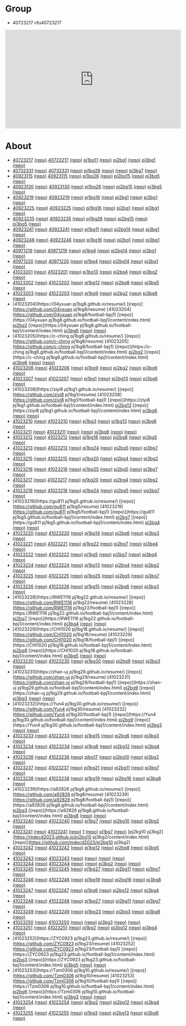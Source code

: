# Group
* 40723217 nfu40723217
<iframe width="560" height="315" allow="accelerometer; autoplay; clipboard-write; encrypted-media; gyroscope; picture-in-picture; web-share" allowfullscreen="allowfullscreen" frameborder="0" src="https://www.youtube.com/embed/Jz39RTQherg" title="YouTube video player"></iframe>

# About
* [40723217](https://nfu40723217.github.io/resume/)	[(repo)](https://github.com/nfu40723217/resume)	[40723217](https://github.com/nfu40723217/football-bpj1)	[(repo)](https://nfu40723217.github.io/football-bpj1/content/index.html)	[pj1bg11](https://mdecd2023.github.io/2b-pj1bg11/content/index.html)	[(repo)](https://nfu40723217.github.io/football-bpj1/content/index.html)	[pj2bg1](https://mdecd2023.github.io/2b2-pj2bg1/content/index.html)	[(repo)](https://github.com/mdecd2023/2b2-pj2bg1)	[pj3bg1](https://mdecd2023.github.io/pj3bg1/content/index.html)	[(repo)](https://github.com/mdecd2023/pj3bg1)
* [40732331](https://a40732331.github.io/resume/)	[(repo)](https://github.com/a40732331/resume)	[40732331](https://github.com/a40732331/football-bpj1)	[(repo)](https://a40732331.github.io/football-bpj1/content/index.html)	[pj1bg28](https://mdecd2023.github.io/2b-pj1bg28/content/index.html)	[(repo)](https://a40732331.github.io/football-bpj1/content/index.html)	[](https://mdecd2023.github.io/2b2-/content/index.html)	[(repo)](https://github.com/mdecd2023/2b2-)	[pj3bg7](https://mdecd2023.github.io/pj3bg7/content/index.html)	[(repo)](https://github.com/mdecd2023/pj3bg7)
* [40923115](https://jason60714.github.io/resume/)	[(repo)](https://github.com/jason60714/resume)	[40923115](https://github.com/jason60714/football-bpj1)	[(repo)](https://jason60714.github.io/football-bpj1/content/index.html)	[pj1bg26](https://mdecd2023.github.io/2b-pj1bg26/content/index.html)	[(repo)](https://jason60714.github.io/football-bpj1/content/index.html)	[pj2bg15](https://mdecd2023.github.io/2b2-pj2bg15/content/index.html)	[(repo)](https://github.com/mdecd2023/2b2-pj2bg15)	[pj3bg5](https://mdecd2023.github.io/pj3bg5/content/index.html)	[(repo)](https://github.com/mdecd2023/pj3bg5)
* [40923130](https://Martin3130.github.io/resume/)	[(repo)](https://github.com/Martin3130/resume)	[40923130](https://github.com/Martin3130/football-bpj1)	[(repo)](https://Martin3130.github.io/football-bpj1/content/index.html)	[pj1bg26](https://mdecd2023.github.io/2b-pj1bg26/content/index.html)	[(repo)](https://Martin3130.github.io/football-bpj1/content/index.html)	[pj2bg15](https://mdecd2023.github.io/2b2-pj2bg15/content/index.html)	[(repo)](https://github.com/mdecd2023/2b2-pj2bg15)	[pj3bg5](https://mdecd2023.github.io/pj3bg5/content/index.html)	[(repo)](https://github.com/mdecd2023/pj3bg5)
* [40923219](https://nfu40923219.github.io/resume/)	[(repo)](https://github.com/nfu40923219/resume)	[40923219](https://github.com/nfu40923219/football-bpj1)	[(repo)](https://nfu40923219.github.io/football-bpj1/content/index.html)	[pj1bg16](https://mdecd2023.github.io/2b-pj1bg16/content/index.html)	[(repo)](https://nfu40923219.github.io/football-bpj1/content/index.html)	[pj2bg1](https://mdecd2023.github.io/2b2-pj2bg1/content/index.html)	[(repo)](https://github.com/mdecd2023/2b2-pj2bg1)	[pj3bg1](https://mdecd2023.github.io/pj3bg1/content/index.html)	[(repo)](https://github.com/mdecd2023/pj3bg1)
* [40923225](https://nfu40923225.github.io/resume/)	[(repo)](https://github.com/nfu40923225/resume)	[40923225](https://github.com/nfu40923225/football-bpj1)	[(repo)](https://nfu40923225.github.io/football-bpj1/content/index.html)	[pj1bg16](https://mdecd2023.github.io/2b-pj1bg16/content/index.html)	[(repo)](https://nfu40923225.github.io/football-bpj1/content/index.html)	[pj2bg1](https://mdecd2023.github.io/2b2-pj2bg1/content/index.html)	[(repo)](https://github.com/mdecd2023/2b2-pj2bg1)	[pj3bg1](https://mdecd2023.github.io/pj3bg1/content/index.html)	[(repo)](https://github.com/mdecd2023/pj3bg1)
* [40923235](https://40923235.github.io/resume/)	[(repo)](https://github.com/40923235/resume)	[40923235](https://github.com/40923235/football-bpj1)	[(repo)](https://40923235.github.io/football-bpj1/content/index.html)	[pj1bg26](https://mdecd2023.github.io/2b-pj1bg26/content/index.html)	[(repo)](https://40923235.github.io/football-bpj1/content/index.html)	[pj2bg15](https://mdecd2023.github.io/2b2-pj2bg15/content/index.html)	[(repo)](https://github.com/mdecd2023/2b2-pj2bg15)	[pj3bg5](https://mdecd2023.github.io/pj3bg5/content/index.html)	[(repo)](https://github.com/mdecd2023/pj3bg5)
* [40923241](https://nfu40923241.github.io/resume/)	[(repo)](https://github.com/nfu40923241/resume)	[40923241](https://github.com/nfu40923241/football-bpj1)	[(repo)](https://nfu40923241.github.io/football-bpj1/content/index.html)	[pj1bg11](https://mdecd2023.github.io/2b-pj1bg11/content/index.html)	[(repo)](https://nfu40923241.github.io/football-bpj1/content/index.html)	[pj2bg14](https://mdecd2023.github.io/2b2-pj2bg14/content/index.html)	[(repo)](https://github.com/mdecd2023/2b2-pj2bg14)	[pj3bg1](https://mdecd2023.github.io/pj3bg1/content/index.html)	[(repo)](https://github.com/mdecd2023/pj3bg1)
* [40923246](https://40923246.github.io/resume/)	[(repo)](https://github.com/40923246/resume)	[40923246](https://github.com/40923246/football-bpj1)	[(repo)](https://40923246.github.io/football-bpj1/content/index.html)	[pj1bg16](https://mdecd2023.github.io/2b-pj1bg16/content/index.html)	[(repo)](https://40923246.github.io/football-bpj1/content/index.html)	[pj2bg1](https://mdecd2023.github.io/2b2-pj2bg1/content/index.html)	[(repo)](https://github.com/mdecd2023/2b2-pj2bg1)	[pj3bg1](https://mdecd2023.github.io/pj3bg1/content/index.html)	[(repo)](https://github.com/mdecd2023/pj3bg1)
* [40971219](https://40971219.github.io/resume/)	[(repo)](https://github.com/40971219/resume)	[40971219](https://github.com/40971219/football-bpj1)	[(repo)](https://40971219.github.io/football-bpj1/content/index.html)	[pj1bg4](https://mdecd2023.github.io/2b-pj1bg4/content/index.html)	[(repo)](https://40971219.github.io/football-bpj1/content/index.html)	[pj2bg14](https://mdecd2023.github.io/2b2-pj2bg14/content/index.html)	[(repo)](https://github.com/mdecd2023/2b2-pj2bg14)	[pj3bg1](https://mdecd2023.github.io/pj3bg1/content/index.html)	[(repo)](https://github.com/mdecd2023/pj3bg1)
* [40971220](https://40971220.github.io/resume/)	[(repo)](https://github.com/40971220/resume)	[40971220](https://github.com/40971220/football-bpj1)	[(repo)](https://40971220.github.io/football-bpj1/content/index.html)	[pj1bg4](https://mdecd2023.github.io/2b-pj1bg4/content/index.html)	[(repo)](https://40971220.github.io/football-bpj1/content/index.html)	[pj2bg14](https://mdecd2023.github.io/2b2-pj2bg14/content/index.html)	[(repo)](https://github.com/mdecd2023/2b2-pj2bg14)	[pj3bg1](https://mdecd2023.github.io/pj3bg1/content/index.html)	[(repo)](https://github.com/mdecd2023/pj3bg1)
* [41023201](https://ruoqinz0421.github.io/resume/)	[(repo)](https://github.com/ruoqinz0421/resume)	[41023201](https://github.com/ruoqinz0421/football-bpj1)	[(repo)](https://ruoqinz0421.github.io/football-bpj1/content/index.html)	[pj1bg13](https://mdecd2023.github.io/2b-pj1bg13/content/index.html)	[(repo)](https://ruoqinz0421.github.io/football-bpj1/content/index.html)	[pj2bg4](https://mdecd2023.github.io/2b2-pj2bg4/content/index.html)	[(repo)](https://github.com/mdecd2023/2b2-pj2bg4)	[pj3bg2](https://mdecd2023.github.io/pj3bg2/content/index.html)	[(repo)](https://github.com/mdecd2023/pj3bg2)
* [41023202](https://ting0111.github.io/resume/)	[(repo)](https://github.com/ting0111/resume)	[41023202](https://github.com/ting0111/football-bpj1)	[(repo)](https://ting0111.github.io/football-bpj1/content/index.html)	[pj1bg12](https://mdecd2023.github.io/2b-pj1bg12/content/index.html)	[(repo)](https://ting0111.github.io/football-bpj1/content/index.html)	[pj2bg8](https://mdecd2023.github.io/2b2-pj2bg8/content/index.html)	[(repo)](https://github.com/mdecd2023/2b2-pj2bg8)	[pj3bg5](https://mdecd2023.github.io/pj3bg5/content/index.html)	[(repo)](https://github.com/mdecd2023/pj3bg5)
* [41023203](https://SHIUN129.github.io/resume/)	[(repo)](https://github.com/SHIUN129/resume)	[41023203](https://github.com/SHIUN129/football-bpj1)	[(repo)](https://SHIUN129.github.io/football-bpj1/content/index.html)	[pj1bg9](https://mdecd2023.github.io/2b-pj1bg9/content/index.html)	[(repo)](https://SHIUN129.github.io/football-bpj1/content/index.html)	[pj2bg2](https://mdecd2023.github.io/2b2-pj2bg2/content/index.html)	[(repo)](https://github.com/mdecd2023/2b2-pj2bg2)	[pj3bg6](https://mdecd2023.github.io/pj3bg6/content/index.html)	[(repo)](https://github.com/mdecd2023/pj3bg6)
* [41023204](https://04yxuan pj1bg8.github.io/resume/)	[(repo)](https://github.com/04yxuan pj1bg8/resume)	[41023204](https://github.com/04yxuan pj1bg8/football-bpj1)	[(repo)](https://04yxuan pj1bg8.github.io/football-bpj1/content/index.html)	[pj2bg2](https://mdecd2023.github.io/2b-pj2bg2/content/index.html)	[(repo)](https://04yxuan pj1bg8.github.io/football-bpj1/content/index.html)	[pj3bg6](https://mdecd2023.github.io/2b2-pj3bg6/content/index.html)	[(repo)](https://github.com/mdecd2023/2b2-pj3bg6)	[](https://mdecd2023.github.io//content/index.html)	[(repo)](https://github.com/mdecd2023/)
* [41023205](https://c-ching pj1bg8.github.io/resume/)	[(repo)](https://github.com/c-ching pj1bg8/resume)	[41023205](https://github.com/c-ching pj1bg8/football-bpj1)	[(repo)](https://c-ching pj1bg8.github.io/football-bpj1/content/index.html)	[pj2bg2](https://mdecd2023.github.io/2b-pj2bg2/content/index.html)	[(repo)](https://c-ching pj1bg8.github.io/football-bpj1/content/index.html)	[pj3bg6](https://mdecd2023.github.io/2b2-pj3bg6/content/index.html)	[(repo)](https://github.com/mdecd2023/2b2-pj3bg6)	[](https://mdecd2023.github.io//content/index.html)	[(repo)](https://github.com/mdecd2023/)
* [41023206](https://tseYU000.github.io/resume/)	[(repo)](https://github.com/tseYU000/resume)	[41023206](https://github.com/tseYU000/football-bpj1)	[(repo)](https://tseYU000.github.io/football-bpj1/content/index.html)	[pj1bg9](https://mdecd2023.github.io/2b-pj1bg9/content/index.html)	[(repo)](https://tseYU000.github.io/football-bpj1/content/index.html)	[pj2bg2](https://mdecd2023.github.io/2b2-pj2bg2/content/index.html)	[(repo)](https://github.com/mdecd2023/2b2-pj2bg2)	[pj3bg6](https://mdecd2023.github.io/pj3bg6/content/index.html)	[(repo)](https://github.com/mdecd2023/pj3bg6)
* [41023207](https://chiiip333.github.io/resume/)	[(repo)](https://github.com/chiiip333/resume)	[41023207](https://github.com/chiiip333/football-bpj1)	[(repo)](https://chiiip333.github.io/football-bpj1/content/index.html)	[pj1bg1](https://mdecd2023.github.io/2b-pj1bg1/content/index.html)	[(repo)](https://chiiip333.github.io/football-bpj1/content/index.html)	[pj2bg13](https://mdecd2023.github.io/2b2-pj2bg13/content/index.html)	[(repo)](https://github.com/mdecd2023/2b2-pj2bg13)	[pj3bg6](https://mdecd2023.github.io/pj3bg6/content/index.html)	[(repo)](https://github.com/mdecd2023/pj3bg6)
* [41023208](https://ziyi8   pj1bg1.github.io/resume/)	[(repo)](https://github.com/ziyi8   pj1bg1/resume)	[41023208](https://github.com/ziyi8   pj1bg1/football-bpj1)	[(repo)](https://ziyi8   pj1bg1.github.io/football-bpj1/content/index.html)	[pj2bg13](https://mdecd2023.github.io/2b-pj2bg13/content/index.html)	[(repo)](https://ziyi8   pj1bg1.github.io/football-bpj1/content/index.html)	[pj3bg6](https://mdecd2023.github.io/2b2-pj3bg6/content/index.html)	[(repo)](https://github.com/mdecd2023/2b2-pj3bg6)	[](https://mdecd2023.github.io//content/index.html)	[(repo)](https://github.com/mdecd2023/)
* [41023210](https://junpig10.github.io/resume/)	[(repo)](https://github.com/junpig10/resume)	[41023210](https://github.com/junpig10/football-bpj1)	[(repo)](https://junpig10.github.io/football-bpj1/content/index.html)	[pj1bg3](https://mdecd2023.github.io/2b-pj1bg3/content/index.html)	[(repo)](https://junpig10.github.io/football-bpj1/content/index.html)	[pj1bg13](https://mdecd2023.github.io/2b2-pj1bg13/content/index.html)	[(repo)](https://github.com/mdecd2023/2b2-pj1bg13)	[pj3bg6](https://mdecd2023.github.io/pj3bg6/content/index.html)	[(repo)](https://github.com/mdecd2023/pj3bg6)
* [41023211](https://.github.io/resume/)	[(repo)](https://github.com//resume)	[41023211](https://github.com//football-bpj1)	[(repo)](https://.github.io/football-bpj1/content/index.html)	[](https://mdecd2023.github.io/2b-/content/index.html)	[(repo)](https://.github.io/football-bpj1/content/index.html)	[pj3bg8](https://mdecd2023.github.io/2b2-pj3bg8/content/index.html)	[(repo)](https://github.com/mdecd2023/2b2-pj3bg8)	[](https://mdecd2023.github.io//content/index.html)	[(repo)](https://github.com/mdecd2023/)
* [41023212](https://yonqui0411.github.io/resume/)	[(repo)](https://github.com/yonqui0411/resume)	[41023212](https://github.com/yonqui0411/football-bpj1)	[(repo)](https://yonqui0411.github.io/football-bpj1/content/index.html)	[pj1bg18](https://mdecd2023.github.io/2b-pj1bg18/content/index.html)	[(repo)](https://yonqui0411.github.io/football-bpj1/content/index.html)	[pj2bg8](https://mdecd2023.github.io/2b2-pj2bg8/content/index.html)	[(repo)](https://github.com/mdecd2023/2b2-pj2bg8)	[pj3bg5](https://mdecd2023.github.io/pj3bg5/content/index.html)	[(repo)](https://github.com/mdecd2023/pj3bg5)
* [41023213](https://41023213.github.io/resume/)	[(repo)](https://github.com/41023213/resume)	[41023213](https://github.com/41023213/football-bpj1)	[(repo)](https://41023213.github.io/football-bpj1/content/index.html)	[pj1bg24](https://mdecd2023.github.io/2b-pj1bg24/content/index.html)	[(repo)](https://41023213.github.io/football-bpj1/content/index.html)	[pj2bg5](https://mdecd2023.github.io/2b2-pj2bg5/content/index.html)	[(repo)](https://github.com/mdecd2023/2b2-pj2bg5)	[pj3bg7](https://mdecd2023.github.io/pj3bg7/content/index.html)	[(repo)](https://github.com/mdecd2023/pj3bg7)
* [41023215](https://41023215.github.io/resume/)	[(repo)](https://github.com/41023215/resume)	[41023215](https://github.com/41023215/football-bpj1)	[(repo)](https://41023215.github.io/football-bpj1/content/index.html)	[pj1bg20](https://mdecd2023.github.io/2b-pj1bg20/content/index.html)	[(repo)](https://41023215.github.io/football-bpj1/content/index.html)	[pj2bg4](https://mdecd2023.github.io/2b2-pj2bg4/content/index.html)	[(repo)](https://github.com/mdecd2023/2b2-pj2bg4)	[pj3bg2](https://mdecd2023.github.io/pj3bg2/content/index.html)	[(repo)](https://github.com/mdecd2023/pj3bg2)
* [41023216](https://41023216.github.io/resume/)	[(repo)](https://github.com/41023216/resume)	[41023216](https://github.com/41023216/football-bpj1)	[(repo)](https://41023216.github.io/football-bpj1/content/index.html)	[pj1bg25](https://mdecd2023.github.io/2b-pj1bg25/content/index.html)	[(repo)](https://41023216.github.io/football-bpj1/content/index.html)	[pj2bg5](https://mdecd2023.github.io/2b2-pj2bg5/content/index.html)	[(repo)](https://github.com/mdecd2023/2b2-pj2bg5)	[pj3bg7](https://mdecd2023.github.io/pj3bg7/content/index.html)	[(repo)](https://github.com/mdecd2023/pj3bg7)
* [41023217](https://41023217.github.io/resume/)	[(repo)](https://github.com/41023217/resume)	[41023217](https://github.com/41023217/football-bpj1)	[(repo)](https://41023217.github.io/football-bpj1/content/index.html)	[pj1bg20](https://mdecd2023.github.io/2b-pj1bg20/content/index.html)	[(repo)](https://41023217.github.io/football-bpj1/content/index.html)	[pj2bg4](https://mdecd2023.github.io/2b2-pj2bg4/content/index.html)	[(repo)](https://github.com/mdecd2023/2b2-pj2bg4)	[pj3bg2](https://mdecd2023.github.io/pj3bg2/content/index.html)	[(repo)](https://github.com/mdecd2023/pj3bg2)
* [41023218](https://snowfall-killer.github.io/resume/)	[(repo)](https://github.com/snowfall-killer/resume)	[41023218](https://github.com/snowfall-killer/football-bpj1)	[(repo)](https://snowfall-killer.github.io/football-bpj1/content/index.html)	[pj1bg24](https://mdecd2023.github.io/2b-pj1bg24/content/index.html)	[(repo)](https://snowfall-killer.github.io/football-bpj1/content/index.html)	[pj2bg5](https://mdecd2023.github.io/2b2-pj2bg5/content/index.html)	[(repo)](https://github.com/mdecd2023/2b2-pj2bg5)	[pg3bg7](https://mdecd2023.github.io/pg3bg7/content/index.html)	[(repo)](https://github.com/mdecd2023/pg3bg7)
* [41023219](https://gu811   pj1bg5.github.io/resume/)	[(repo)](https://github.com/gu811   pj1bg5/resume)	[41023219](https://github.com/gu811   pj1bg5/football-bpj1)	[(repo)](https://gu811   pj1bg5.github.io/football-bpj1/content/index.html)	[pj2bg7](https://mdecd2023.github.io/2b-pj2bg7/content/index.html)	[(repo)](https://gu811   pj1bg5.github.io/football-bpj1/content/index.html)	[pj3bg4](https://mdecd2023.github.io/2b2-pj3bg4/content/index.html)	[(repo)](https://github.com/mdecd2023/2b2-pj3bg4)	[](https://mdecd2023.github.io//content/index.html)	[(repo)](https://github.com/mdecd2023/)
* [41023220](https://41023220.github.io/resume/)	[(repo)](https://github.com/41023220/resume)	[41023220](https://github.com/41023220/football-bpj1)	[(repo)](https://41023220.github.io/football-bpj1/content/index.html)	[pj1bg14](https://mdecd2023.github.io/2b-pj1bg14/content/index.html)	[(repo)](https://41023220.github.io/football-bpj1/content/index.html)	[pj2bg6](https://mdecd2023.github.io/2b2-pj2bg6/content/index.html)	[(repo)](https://github.com/mdecd2023/2b2-pj2bg6)	[pj3bg3](https://mdecd2023.github.io/pj3bg3/content/index.html)	[(repo)](https://github.com/mdecd2023/pj3bg3)
* [41023221](https://41023221.github.io/resume/)	[(repo)](https://github.com/41023221/resume)	[41023221](https://github.com/41023221/football-bpj1)	[(repo)](https://41023221.github.io/football-bpj1/content/index.html)	[pj1bg22](https://mdecd2023.github.io/2b-pj1bg22/content/index.html)	[(repo)](https://41023221.github.io/football-bpj1/content/index.html)	[pj2bg7](https://mdecd2023.github.io/2b2-pj2bg7/content/index.html)	[(repo)](https://github.com/mdecd2023/2b2-pj2bg7)	[pj3bg4](https://mdecd2023.github.io/pj3bg4/content/index.html)	[(repo)](https://github.com/mdecd2023/pj3bg4)
* [41023222](https://kolas911205.github.io/resume/)	[(repo)](https://github.com/kolas911205/resume)	[41023222](https://github.com/kolas911205/football-bpj1)	[(repo)](https://kolas911205.github.io/football-bpj1/content/index.html)	[pj1bg5](https://mdecd2023.github.io/2b-pj1bg5/content/index.html)	[(repo)](https://kolas911205.github.io/football-bpj1/content/index.html)	[pj2bg7](https://mdecd2023.github.io/2b2-pj2bg7/content/index.html)	[(repo)](https://github.com/mdecd2023/2b2-pj2bg7)	[pj3bg4](https://mdecd2023.github.io/pj3bg4/content/index.html)	[(repo)](https://github.com/mdecd2023/pj3bg4)
* [41023224](https://41023224.github.io/resume/)	[(repo)](https://github.com/41023224/resume)	[41023224](https://github.com/41023224/football-bpj1)	[(repo)](https://41023224.github.io/football-bpj1/content/index.html)	[pj1bg13](https://mdecd2023.github.io/2b-pj1bg13/content/index.html)	[(repo)](https://41023224.github.io/football-bpj1/content/index.html)	[pj2bg4](https://mdecd2023.github.io/2b2-pj2bg4/content/index.html)	[(repo)](https://github.com/mdecd2023/2b2-pj2bg4)	[pj3bg2](https://mdecd2023.github.io/pj3bg2/content/index.html)	[(repo)](https://github.com/mdecd2023/pj3bg2)
* [41023225](https://xiaomantou0411.github.io/resume/)	[(repo)](https://github.com/xiaomantou0411/resume)	[41023225](https://github.com/xiaomantou0411/football-bpj1)	[(repo)](https://xiaomantou0411.github.io/football-bpj1/content/index.html)	[pj1bg25](https://mdecd2023.github.io/2b-pj1bg25/content/index.html)	[(repo)](https://xiaomantou0411.github.io/football-bpj1/content/index.html)	[pj2bg5](https://mdecd2023.github.io/2b2-pj2bg5/content/index.html)	[(repo)](https://github.com/mdecd2023/2b2-pj2bg5)	[pj3bg7](https://mdecd2023.github.io/pj3bg7/content/index.html)	[(repo)](https://github.com/mdecd2023/pj3bg7)
* [41023226](https://41023226.github.io/resume/)	[(repo)](https://github.com/41023226/resume)	[41023226](https://github.com/41023226/football-bpj1)	[(repo)](https://41023226.github.io/football-bpj1/content/index.html)	[pj1bg15](https://mdecd2023.github.io/2b-pj1bg15/content/index.html)	[(repo)](https://41023226.github.io/football-bpj1/content/index.html)	[pj2bg6](https://mdecd2023.github.io/2b2-pj2bg6/content/index.html)	[(repo)](https://github.com/mdecd2023/2b2-pj2bg6)	[pj3bg3](https://mdecd2023.github.io/pj3bg3/content/index.html)	[(repo)](https://github.com/mdecd2023/pj3bg3)
* [41023228](https://RWE1116 pj1bg22.github.io/resume/)	[(repo)](https://github.com/RWE1116 pj1bg22/resume)	[41023228](https://github.com/RWE1116 pj1bg22/football-bpj1)	[(repo)](https://RWE1116 pj1bg22.github.io/football-bpj1/content/index.html)	[pj2bg7](https://mdecd2023.github.io/2b-pj2bg7/content/index.html)	[(repo)](https://RWE1116 pj1bg22.github.io/football-bpj1/content/index.html)	[pj3bg4](https://mdecd2023.github.io/2b2-pj3bg4/content/index.html)	[(repo)](https://github.com/mdecd2023/2b2-pj3bg4)	[](https://mdecd2023.github.io//content/index.html)	[(repo)](https://github.com/mdecd2023/)
* [41023229](https://CHI1020 pj1bg18.github.io/resume/)	[(repo)](https://github.com/CHI1020 pj1bg18/resume)	[41023229](https://github.com/CHI1020 pj1bg18/football-bpj1)	[(repo)](https://CHI1020 pj1bg18.github.io/football-bpj1/content/index.html)	[pj2bg8](https://mdecd2023.github.io/2b-pj2bg8/content/index.html)	[(repo)](https://CHI1020 pj1bg18.github.io/football-bpj1/content/index.html)	[pj3bg5](https://mdecd2023.github.io/2b2-pj3bg5/content/index.html)	[(repo)](https://github.com/mdecd2023/2b2-pj3bg5)	[](https://mdecd2023.github.io//content/index.html)	[(repo)](https://github.com/mdecd2023/)
* [41023230](https://41023230.github.io/resume/)	[(repo)](https://github.com/41023230/resume)	[41023230](https://github.com/41023230/football-bpj1)	[(repo)](https://41023230.github.io/football-bpj1/content/index.html)	[pj1bg30](https://mdecd2023.github.io/2b-pj1bg30/content/index.html)	[(repo)](https://41023230.github.io/football-bpj1/content/index.html)	[pj2bg9](https://mdecd2023.github.io/2b2-pj2bg9/content/index.html)	[(repo)](https://github.com/mdecd2023/2b2-pj2bg9)	[pj3bg3](https://mdecd2023.github.io/pj3bg3/content/index.html)	[(repo)](https://github.com/mdecd2023/pj3bg3)
* [41023231](https://zhan-uj pj1bg29.github.io/resume/)	[(repo)](https://github.com/zhan-uj pj1bg29/resume)	[41023231](https://github.com/zhan-uj pj1bg29/football-bpj1)	[(repo)](https://zhan-uj pj1bg29.github.io/football-bpj1/content/index.html)	[pj2bg9](https://mdecd2023.github.io/2b-pj2bg9/content/index.html)	[(repo)](https://zhan-uj pj1bg29.github.io/football-bpj1/content/index.html)	[pj3bg3](https://mdecd2023.github.io/2b2-pj3bg3/content/index.html)	[(repo)](https://github.com/mdecd2023/2b2-pj3bg3)	[](https://mdecd2023.github.io//content/index.html)	[(repo)](https://github.com/mdecd2023/)
* [41023232](https://Yun4    pj1bg30.github.io/resume/)	[(repo)](https://github.com/Yun4    pj1bg30/resume)	[41023232](https://github.com/Yun4    pj1bg30/football-bpj1)	[(repo)](https://Yun4    pj1bg30.github.io/football-bpj1/content/index.html)	[pj2bg9](https://mdecd2023.github.io/2b-pj2bg9/content/index.html)	[(repo)](https://Yun4    pj1bg30.github.io/football-bpj1/content/index.html)	[pj3bg3](https://mdecd2023.github.io/2b2-pj3bg3/content/index.html)	[(repo)](https://github.com/mdecd2023/2b2-pj3bg3)	[](https://mdecd2023.github.io//content/index.html)	[(repo)](https://github.com/mdecd2023/)
* [41023233](https://Anguss676.github.io/resume/)	[(repo)](https://github.com/Anguss676/resume)	[41023233](https://github.com/Anguss676/football-bpj1)	[(repo)](https://Anguss676.github.io/football-bpj1/content/index.html)	[pj1bg15](https://mdecd2023.github.io/2b-pj1bg15/content/index.html)	[(repo)](https://Anguss676.github.io/football-bpj1/content/index.html)	[pj2bg6](https://mdecd2023.github.io/2b2-pj2bg6/content/index.html)	[(repo)](https://github.com/mdecd2023/2b2-pj2bg6)	[pj3bg3](https://mdecd2023.github.io/pj3bg3/content/index.html)	[(repo)](https://github.com/mdecd2023/pj3bg3)
* [41023234](https://Maskie-Razzio.github.io/resume/)	[(repo)](https://github.com/Maskie-Razzio/resume)	[41023234](https://github.com/Maskie-Razzio/football-bpj1)	[(repo)](https://Maskie-Razzio.github.io/football-bpj1/content/index.html)	[pj1bg6](https://mdecd2023.github.io/2b-pj1bg6/content/index.html)	[(repo)](https://Maskie-Razzio.github.io/football-bpj1/content/index.html)	[pj2bg12](https://mdecd2023.github.io/2b2-pj2bg12/content/index.html)	[(repo)](https://github.com/mdecd2023/2b2-pj2bg12)	[pj3bg4](https://mdecd2023.github.io/pj3bg4/content/index.html)	[(repo)](https://github.com/mdecd2023/pj3bg4)
* [41023236](https://Bored1236.github.io/resume/)	[(repo)](https://github.com/Bored1236/resume)	[41023236](https://github.com/Bored1236/football-bpj1)	[(repo)](https://Bored1236.github.io/football-bpj1/content/index.html)	[pjbg17](https://mdecd2023.github.io/2b-pjbg17/content/index.html)	[(repo)](https://Bored1236.github.io/football-bpj1/content/index.html)	[pj2bg10](https://mdecd2023.github.io/2b2-pj2bg10/content/index.html)	[(repo)](https://github.com/mdecd2023/2b2-pj2bg10)	[pj3bg2](https://mdecd2023.github.io/pj3bg2/content/index.html)	[(repo)](https://github.com/mdecd2023/pj3bg2)
* [41023237](https://www000123.github.io/resume/)	[(repo)](https://github.com/www000123/resume)	[41023237](https://github.com/www000123/football-bpj1)	[(repo)](https://www000123.github.io/football-bpj1/content/index.html)	[pj1bg21](https://mdecd2023.github.io/2b-pj1bg21/content/index.html)	[(repo)](https://www000123.github.io/football-bpj1/content/index.html)	[pj2bg11](https://mdecd2023.github.io/2b2-pj2bg11/content/index.html)	[(repo)](https://github.com/mdecd2023/2b2-pj2bg11)	[pj3bg7](https://mdecd2023.github.io/pj3bg7/content/index.html)	[(repo)](https://github.com/mdecd2023/pj3bg7)
* [41023238](https://41023238.github.io/resume/)	[(repo)](https://github.com/41023238/resume)	[41023238](https://github.com/41023238/football-bpj1)	[(repo)](https://41023238.github.io/football-bpj1/content/index.html)	[pj1bg19](https://mdecd2023.github.io/2b-pj1bg19/content/index.html)	[(repo)](https://41023238.github.io/football-bpj1/content/index.html)	[pj2bg16](https://mdecd2023.github.io/2b2-pj2bg16/content/index.html)	[(repo)](https://github.com/mdecd2023/2b2-pj2bg16)	[pj3bg8](https://mdecd2023.github.io/pj3bg8/content/index.html)	[(repo)](https://github.com/mdecd2023/pj3bg8)
* [41023239](https://a92826  pj1bg8.github.io/resume/)	[(repo)](https://github.com/a92826  pj1bg8/resume)	[41023239](https://github.com/a92826  pj1bg8/football-bpj1)	[(repo)](https://a92826  pj1bg8.github.io/football-bpj1/content/index.html)	[pj2bg3](https://mdecd2023.github.io/2b-pj2bg3/content/index.html)	[(repo)](https://a92826  pj1bg8.github.io/football-bpj1/content/index.html)	[pj3bg8](https://mdecd2023.github.io/2b2-pj3bg8/content/index.html)	[(repo)](https://github.com/mdecd2023/2b2-pj3bg8)	[](https://mdecd2023.github.io//content/index.html)	[(repo)](https://github.com/mdecd2023/)
* [41023240](https://YHY30678.github.io/resume/)	[(repo)](https://github.com/YHY30678/resume)	[41023240](https://github.com/YHY30678/football-bpj1)	[(repo)](https://YHY30678.github.io/football-bpj1/content/index.html)	[pj1bg7](https://mdecd2023.github.io/2b-pj1bg7/content/index.html)	[(repo)](https://YHY30678.github.io/football-bpj1/content/index.html)	[pj2bg10](https://mdecd2023.github.io/2b2-pj2bg10/content/index.html)	[(repo)](https://github.com/mdecd2023/2b2-pj2bg10)	[pj3bg2](https://mdecd2023.github.io/pj3bg2/content/index.html)	[(repo)](https://github.com/mdecd2023/pj3bg2)
* [41023241](https://Yao-Hsien4102324.github.io/resume/)	[(repo)](https://github.com/Yao-Hsien4102324/resume)	[41023241](https://github.com/Yao-Hsien4102324/football-bpj1)	[(repo)](https://Yao-Hsien4102324.github.io/football-bpj1/content/index.html)	[1](https://mdecd2023.github.io/2b-1/content/index.html)	[(repo)](https://Yao-Hsien4102324.github.io/football-bpj1/content/index.html)	[pj1bg7](https://mdecd2023.github.io/2b2-pj1bg7/content/index.html)	[(repo)](https://github.com/mdecd2023/2b2-pj1bg7)	[pj2bg10 pj3bg2](https://mdecd2023.github.io/pj2bg10 pj3bg2/content/index.html)	[(repo)](https://github.com/mdecd2023/pj2bg10 pj3bg2)
* [41023242](https://41023242.github.io/resume/)	[(repo)](https://github.com/41023242/resume)	[41023242](https://github.com/41023242/football-bpj1)	[(repo)](https://41023242.github.io/football-bpj1/content/index.html)	[pj1bg12](https://mdecd2023.github.io/2b-pj1bg12/content/index.html)	[(repo)](https://41023242.github.io/football-bpj1/content/index.html)	[pj2bg8](https://mdecd2023.github.io/2b2-pj2bg8/content/index.html)	[(repo)](https://github.com/mdecd2023/2b2-pj2bg8)	[pj3bg5](https://mdecd2023.github.io/pj3bg5/content/index.html)	[(repo)](https://github.com/mdecd2023/pj3bg5)
* [41023243](https://.github.io/resume/)	[(repo)](https://github.com//resume)	[41023243](https://github.com//football-bpj1)	[(repo)](https://.github.io/football-bpj1/content/index.html)	[](https://mdecd2023.github.io/2b-/content/index.html)	[(repo)](https://.github.io/football-bpj1/content/index.html)	[](https://mdecd2023.github.io/2b2-/content/index.html)	[(repo)](https://github.com/mdecd2023/2b2-)	[](https://mdecd2023.github.io//content/index.html)	[(repo)](https://github.com/mdecd2023/)
* [41023244](https://.github.io/resume/)	[(repo)](https://github.com//resume)	[41023244](https://github.com//football-bpj1)	[(repo)](https://.github.io/football-bpj1/content/index.html)	[](https://mdecd2023.github.io/2b-/content/index.html)	[(repo)](https://.github.io/football-bpj1/content/index.html)	[pj3bg2](https://mdecd2023.github.io/2b2-pj3bg2/content/index.html)	[(repo)](https://github.com/mdecd2023/2b2-pj3bg2)	[](https://mdecd2023.github.io//content/index.html)	[(repo)](https://github.com/mdecd2023/)
* [41023245](https://41023245.github.io/resume/)	[(repo)](https://github.com/41023245/resume)	[41023245](https://github.com/41023245/football-bpj1)	[(repo)](https://41023245.github.io/football-bpj1/content/index.html)	[pj1bg27](https://mdecd2023.github.io/2b-pj1bg27/content/index.html)	[(repo)](https://41023245.github.io/football-bpj1/content/index.html)	[pj2bg11](https://mdecd2023.github.io/2b2-pj2bg11/content/index.html)	[(repo)](https://github.com/mdecd2023/2b2-pj2bg11)	[pj3bg7](https://mdecd2023.github.io/pj3bg7/content/index.html)	[(repo)](https://github.com/mdecd2023/pj3bg7)
* [41023246](https://yuchen1031.github.io/resume/)	[(repo)](https://github.com/yuchen1031/resume)	[41023246](https://github.com/yuchen1031/football-bpj1)	[(repo)](https://yuchen1031.github.io/football-bpj1/content/index.html)	[pj1bg19](https://mdecd2023.github.io/2b-pj1bg19/content/index.html)	[(repo)](https://yuchen1031.github.io/football-bpj1/content/index.html)	[pj2bg16](https://mdecd2023.github.io/2b2-pj2bg16/content/index.html)	[(repo)](https://github.com/mdecd2023/2b2-pj2bg16)	[pj3bg8](https://mdecd2023.github.io/pj3bg8/content/index.html)	[(repo)](https://github.com/mdecd2023/pj3bg8)
* [41023247](https://41023247.github.io/resume/)	[(repo)](https://github.com/41023247/resume)	[41023247](https://github.com/41023247/football-bpj1)	[(repo)](https://41023247.github.io/football-bpj1/content/index.html)	[pj1bg6](https://mdecd2023.github.io/2b-pj1bg6/content/index.html)	[(repo)](https://41023247.github.io/football-bpj1/content/index.html)	[pj2bg12](https://mdecd2023.github.io/2b2-pj2bg12/content/index.html)	[(repo)](https://github.com/mdecd2023/2b2-pj2bg12)	[pj3bg4](https://mdecd2023.github.io/pj3bg4/content/index.html)	[(repo)](https://github.com/mdecd2023/pj3bg4)
* [41023248](https://smart-777.github.io/resume/)	[(repo)](https://github.com/smart-777/resume)	[41023248](https://github.com/smart-777/football-bpj1)	[(repo)](https://smart-777.github.io/football-bpj1/content/index.html)	[pj1bg27](https://mdecd2023.github.io/2b-pj1bg27/content/index.html)	[(repo)](https://smart-777.github.io/football-bpj1/content/index.html)	[pj2bg11](https://mdecd2023.github.io/2b2-pj2bg11/content/index.html)	[(repo)](https://github.com/mdecd2023/2b2-pj2bg11)	[pj3bg7](https://mdecd2023.github.io/pj3bg7/content/index.html)	[(repo)](https://github.com/mdecd2023/pj3bg7)
* [41023249](https://BrianTsai071.github.io/resume/)	[(repo)](https://github.com/BrianTsai071/resume)	[41023249](https://github.com/BrianTsai071/football-bpj1)	[(repo)](https://BrianTsai071.github.io/football-bpj1/content/index.html)	[pj1bg23](https://mdecd2023.github.io/2b-pj1bg23/content/index.html)	[(repo)](https://BrianTsai071.github.io/football-bpj1/content/index.html)	[pj2bg3](https://mdecd2023.github.io/2b2-pj2bg3/content/index.html)	[(repo)](https://github.com/mdecd2023/2b2-pj2bg3)	[pj3bg8](https://mdecd2023.github.io/pj3bg8/content/index.html)	[(repo)](https://github.com/mdecd2023/pj3bg8)
* [41023250](https://.github.io/resume/)	[(repo)](https://github.com//resume)	[41023250](https://github.com//football-bpj1)	[(repo)](https://.github.io/football-bpj1/content/index.html)	[](https://mdecd2023.github.io/2b-/content/index.html)	[(repo)](https://.github.io/football-bpj1/content/index.html)	[pj3bg3](https://mdecd2023.github.io/2b2-pj3bg3/content/index.html)	[(repo)](https://github.com/mdecd2023/2b2-pj3bg3)	[](https://mdecd2023.github.io//content/index.html)	[(repo)](https://github.com/mdecd2023/)
* [41023251](https://sdegbsvrtg.github.io/resume/)	[(repo)](https://github.com/sdegbsvrtg/resume)	[41023251](https://github.com/sdegbsvrtg/football-bpj1)	[(repo)](https://sdegbsvrtg.github.io/football-bpj1/content/index.html)	[pj1bg2](https://mdecd2023.github.io/2b-pj1bg2/content/index.html)	[(repo)](https://sdegbsvrtg.github.io/football-bpj1/content/index.html)	[pj2bg12](https://mdecd2023.github.io/2b2-pj2bg12/content/index.html)	[(repo)](https://github.com/mdecd2023/2b2-pj2bg12)	[pj3bg4](https://mdecd2023.github.io/pj3bg4/content/index.html)	[(repo)](https://github.com/mdecd2023/pj3bg4)
* [41023252](https://ZYC0923 pj1bg23.github.io/resume/)	[(repo)](https://github.com/ZYC0923 pj1bg23/resume)	[41023252](https://github.com/ZYC0923 pj1bg23/football-bpj1)	[(repo)](https://ZYC0923 pj1bg23.github.io/football-bpj1/content/index.html)	[pj2bg3](https://mdecd2023.github.io/2b-pj2bg3/content/index.html)	[(repo)](https://ZYC0923 pj1bg23.github.io/football-bpj1/content/index.html)	[pj3bg5](https://mdecd2023.github.io/2b2-pj3bg5/content/index.html)	[(repo)](https://github.com/mdecd2023/2b2-pj3bg5)	[](https://mdecd2023.github.io//content/index.html)	[(repo)](https://github.com/mdecd2023/)
* [41023253](https://Tzm0306 pj1bg10.github.io/resume/)	[(repo)](https://github.com/Tzm0306 pj1bg10/resume)	[41023253](https://github.com/Tzm0306 pj1bg10/football-bpj1)	[(repo)](https://Tzm0306 pj1bg10.github.io/football-bpj1/content/index.html)	[pj2bg6](https://mdecd2023.github.io/2b-pj2bg6/content/index.html)	[(repo)](https://Tzm0306 pj1bg10.github.io/football-bpj1/content/index.html)	[pj3bg3](https://mdecd2023.github.io/2b2-pj3bg3/content/index.html)	[(repo)](https://github.com/mdecd2023/2b2-pj3bg3)	[](https://mdecd2023.github.io//content/index.html)	[(repo)](https://github.com/mdecd2023/)
* [41023254](https://41023254.github.io/resume/)	[(repo)](https://github.com/41023254/resume)	[41023254](https://github.com/41023254/football-bpj1)	[(repo)](https://41023254.github.io/football-bpj1/content/index.html)	[pj1bg2](https://mdecd2023.github.io/2b-pj1bg2/content/index.html)	[(repo)](https://41023254.github.io/football-bpj1/content/index.html)	[pj2bg12](https://mdecd2023.github.io/2b2-pj2bg12/content/index.html)	[(repo)](https://github.com/mdecd2023/2b2-pj2bg12)	[pj3bg4](https://mdecd2023.github.io/pj3bg4/content/index.html)	[(repo)](https://github.com/mdecd2023/pj3bg4)
* [41023255](https://A41023255.github.io/resume/)	[(repo)](https://github.com/A41023255/resume)	[41023255](https://github.com/A41023255/football-bpj1)	[(repo)](https://A41023255.github.io/football-bpj1/content/index.html)	[pj1bg3](https://mdecd2023.github.io/2b-pj1bg3/content/index.html)	[(repo)](https://A41023255.github.io/football-bpj1/content/index.html)	[pj2bg13](https://mdecd2023.github.io/2b2-pj2bg13/content/index.html)	[(repo)](https://github.com/mdecd2023/2b2-pj2bg13)	[pj3bg6](https://mdecd2023.github.io/pj3bg6/content/index.html)	[(repo)](https://github.com/mdecd2023/pj3bg6)
